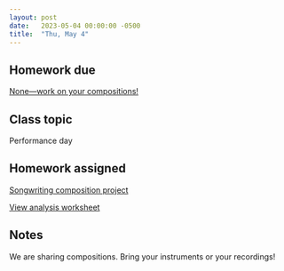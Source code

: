 ```yaml
---
layout: post
date:   2023-05-04 00:00:00 -0500
title:  "Thu, May 4"
---
```


## Homework due

[None—work on your compositions!](https://gmuedu-my.sharepoint.com/:b:/g/personal/mlavengo_gmu_edu/Ecu9DjxumaJHlsIwz8b-Pl4BVglynGzMpofEH-p44X7Zdg?e=yj2nXD)

## Class topic

Performance day

## Homework assigned

[Songwriting composition project](https://gmuedu-my.sharepoint.com/:b:/g/personal/mlavengo_gmu_edu/Ecu9DjxumaJHlsIwz8b-Pl4BVglynGzMpofEH-p44X7Zdg?e=yj2nXD)

[View analysis worksheet](https://gmuedu-my.sharepoint.com/:b:/g/personal/mlavengo_gmu_edu/EUyFzC9kF9BJp363ZDFc_hUBNDUOwIM1_Du3GiLYw37yJQ?e=w1qwpA)

## Notes

We are sharing compositions. Bring your instruments or your recordings!